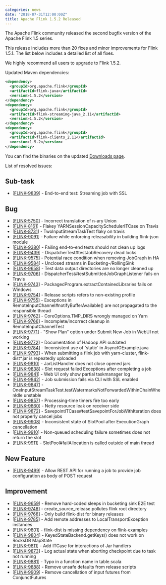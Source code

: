 ```yaml
---
categories: news
date: "2018-07-31T12:00:00Z"
title: Apache Flink 1.5.2 Released
---
```


The Apache Flink community released the second bugfix version of the Apache Flink 1.5 series.

This release includes more than 20 fixes and minor improvements for Flink 1.5.1. The list below includes a detailed list of all fixes.

We highly recommend all users to upgrade to Flink 1.5.2.

Updated Maven dependencies:

```xml
<dependency>
  <groupId>org.apache.flink</groupId>
  <artifactId>flink-java</artifactId>
  <version>1.5.2</version>
</dependency>
<dependency>
  <groupId>org.apache.flink</groupId>
  <artifactId>flink-streaming-java_2.11</artifactId>
  <version>1.5.2</version>
</dependency>
<dependency>
  <groupId>org.apache.flink</groupId>
  <artifactId>flink-clients_2.11</artifactId>
  <version>1.5.2</version>
</dependency>
```

You can find the binaries on the updated [Downloads page](http://flink.apache.org/downloads.html).

List of resolved issues:

<h2>        Sub-task
</h2>
<ul>
<li>[<a href='https://issues.apache.org/jira/browse/FLINK-9839'>FLINK-9839</a>] -         End-to-end test: Streaming job with SSL
</li>
</ul>
        
<h2>        Bug
</h2>
<ul>
<li>[<a href='https://issues.apache.org/jira/browse/FLINK-5750'>FLINK-5750</a>] -         Incorrect translation of n-ary Union
</li>
<li>[<a href='https://issues.apache.org/jira/browse/FLINK-8161'>FLINK-8161</a>] -         Flakey YARNSessionCapacitySchedulerITCase on Travis
</li>
<li>[<a href='https://issues.apache.org/jira/browse/FLINK-8731'>FLINK-8731</a>] -         TwoInputStreamTaskTest flaky on travis
</li>
<li>[<a href='https://issues.apache.org/jira/browse/FLINK-9091'>FLINK-9091</a>] -         Failure while enforcing releasability in building flink-json module
</li>
<li>[<a href='https://issues.apache.org/jira/browse/FLINK-9380'>FLINK-9380</a>] -         Failing end-to-end tests should not clean up logs
</li>
<li>[<a href='https://issues.apache.org/jira/browse/FLINK-9439'>FLINK-9439</a>] -         DispatcherTest#testJobRecovery dead locks
</li>
<li>[<a href='https://issues.apache.org/jira/browse/FLINK-9575'>FLINK-9575</a>] -         Potential race condition when removing JobGraph in HA
</li>
<li>[<a href='https://issues.apache.org/jira/browse/FLINK-9584'>FLINK-9584</a>] -         Unclosed streams in Bucketing-/RollingSink
</li>
<li>[<a href='https://issues.apache.org/jira/browse/FLINK-9658'>FLINK-9658</a>] -         Test data output directories are no longer cleaned up
</li>
<li>[<a href='https://issues.apache.org/jira/browse/FLINK-9706'>FLINK-9706</a>] -         DispatcherTest#testSubmittedJobGraphListener fails on Travis
</li>
<li>[<a href='https://issues.apache.org/jira/browse/FLINK-9743'>FLINK-9743</a>] -         PackagedProgram.extractContainedLibraries fails on Windows
</li>
<li>[<a href='https://issues.apache.org/jira/browse/FLINK-9754'>FLINK-9754</a>] -         Release scripts refers to non-existing profile
</li>
<li>[<a href='https://issues.apache.org/jira/browse/FLINK-9755'>FLINK-9755</a>] -         Exceptions in RemoteInputChannel#notifyBufferAvailable() are not propagated to the responsible thread
</li>
<li>[<a href='https://issues.apache.org/jira/browse/FLINK-9762'>FLINK-9762</a>] -         CoreOptions.TMP_DIRS wrongly managed on Yarn
</li>
<li>[<a href='https://issues.apache.org/jira/browse/FLINK-9766'>FLINK-9766</a>] -         Incomplete/incorrect cleanup in RemoteInputChannelTest
</li>
<li>[<a href='https://issues.apache.org/jira/browse/FLINK-9771'>FLINK-9771</a>] -          &quot;Show Plan&quot; option under Submit New Job in WebUI not working 
</li>
<li>[<a href='https://issues.apache.org/jira/browse/FLINK-9772'>FLINK-9772</a>] -         Documentation of Hadoop API outdated
</li>
<li>[<a href='https://issues.apache.org/jira/browse/FLINK-9784'>FLINK-9784</a>] -         Inconsistent use of &#39;static&#39; in AsyncIOExample.java
</li>
<li>[<a href='https://issues.apache.org/jira/browse/FLINK-9793'>FLINK-9793</a>] -         When submitting a flink job with yarn-cluster, flink-dist*.jar is repeatedly uploaded
</li>
<li>[<a href='https://issues.apache.org/jira/browse/FLINK-9810'>FLINK-9810</a>] -         JarListHandler does not close opened jars
</li>
<li>[<a href='https://issues.apache.org/jira/browse/FLINK-9838'>FLINK-9838</a>] -         Slot request failed Exceptions after completing a job
</li>
<li>[<a href='https://issues.apache.org/jira/browse/FLINK-9841'>FLINK-9841</a>] -         Web UI only show partial taskmanager log 
</li>
<li>[<a href='https://issues.apache.org/jira/browse/FLINK-9842'>FLINK-9842</a>] -         Job submission fails via CLI with SSL enabled
</li>
<li>[<a href='https://issues.apache.org/jira/browse/FLINK-9847'>FLINK-9847</a>] -         OneInputStreamTaskTest.testWatermarksNotForwardedWithinChainWhenIdle unstable
</li>
<li>[<a href='https://issues.apache.org/jira/browse/FLINK-9857'>FLINK-9857</a>] -         Processing-time timers fire too early
</li>
<li>[<a href='https://issues.apache.org/jira/browse/FLINK-9860'>FLINK-9860</a>] -         Netty resource leak on receiver side
</li>
<li>[<a href='https://issues.apache.org/jira/browse/FLINK-9872'>FLINK-9872</a>] -         SavepointITCase#testSavepointForJobWithIteration does not properly cancel jobs
</li>
<li>[<a href='https://issues.apache.org/jira/browse/FLINK-9908'>FLINK-9908</a>] -         Inconsistent state of SlotPool after ExecutionGraph cancellation 
</li>
<li>[<a href='https://issues.apache.org/jira/browse/FLINK-9910'>FLINK-9910</a>] -         Non-queued scheduling failure sometimes does not return the slot
</li>
<li>[<a href='https://issues.apache.org/jira/browse/FLINK-9911'>FLINK-9911</a>] -         SlotPool#failAllocation is called outside of main thread
</li>
</ul>
        
<h2>        New Feature
</h2>
<ul>
<li>[<a href='https://issues.apache.org/jira/browse/FLINK-9499'>FLINK-9499</a>] -         Allow REST API for running a job to provide job configuration as body of POST request
</li>
</ul>
        
<h2>        Improvement
</h2>
<ul>
<li>[<a href='https://issues.apache.org/jira/browse/FLINK-9659'>FLINK-9659</a>] -         Remove hard-coded sleeps in bucketing sink E2E test
</li>
<li>[<a href='https://issues.apache.org/jira/browse/FLINK-9748'>FLINK-9748</a>] -         create_source_release pollutes flink root directory
</li>
<li>[<a href='https://issues.apache.org/jira/browse/FLINK-9768'>FLINK-9768</a>] -         Only build flink-dist for binary releases
</li>
<li>[<a href='https://issues.apache.org/jira/browse/FLINK-9785'>FLINK-9785</a>] -         Add remote addresses to LocalTransportException instances
</li>
<li>[<a href='https://issues.apache.org/jira/browse/FLINK-9801'>FLINK-9801</a>] -         flink-dist is missing dependency on flink-examples
</li>
<li>[<a href='https://issues.apache.org/jira/browse/FLINK-9804'>FLINK-9804</a>] -         KeyedStateBackend.getKeys() does not work on RocksDB MapState
</li>
<li>[<a href='https://issues.apache.org/jira/browse/FLINK-9811'>FLINK-9811</a>] -         Add ITCase for interactions of Jar handlers
</li>
<li>[<a href='https://issues.apache.org/jira/browse/FLINK-9873'>FLINK-9873</a>] -         Log actual state when aborting checkpoint due to task not running
</li>
<li>[<a href='https://issues.apache.org/jira/browse/FLINK-9881'>FLINK-9881</a>] -         Typo in a function name in table.scala
</li>
<li>[<a href='https://issues.apache.org/jira/browse/FLINK-9888'>FLINK-9888</a>] -         Remove unsafe defaults from release scripts
</li>
<li>[<a href='https://issues.apache.org/jira/browse/FLINK-9909'>FLINK-9909</a>] -         Remove cancellation of input futures from ConjunctFutures
</li>
</ul>
